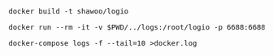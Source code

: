 <pre>

docker build -t shawoo/logio 

docker run --rm -it -v $PWD/../logs:/root/logio -p 6688:6688 shawoo/logs ./start.sh

docker-compose logs -f --tail=10 >docker.log

</pre>
